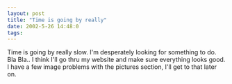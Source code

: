 ```yaml
---
layout: post
title: "Time is going by really"
date: 2002-5-26 14:48:0
tags: 
---
```


Time is going by really slow. I'm desperately looking for something to do. Bla Bla.. I think I'll go thru my website and make sure everything looks good. I have a few image problems with the pictures section, I'll get to that later on.

